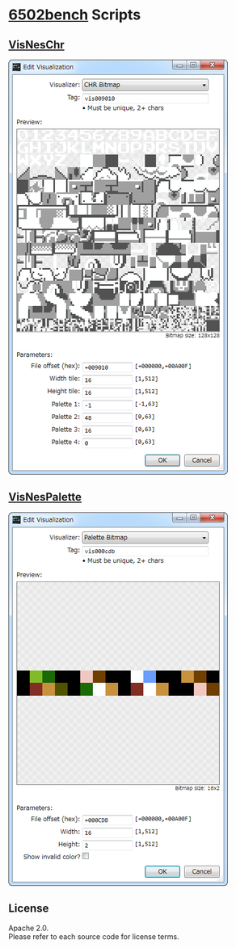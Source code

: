 # [6502bench](https://github.com/fadden/6502bench) Scripts  

## [VisNesChr](Extension%20Scripts/NES/VisNesChr.cs)  

![VisNesChr](Images/VisNesChr.png)  

## [VisNesPalette](Extension%20Scripts/NES/VisNesPalette.cs)  

![VisNesPalette](Images/VisNesPalette.png)  

## License  

Apache 2.0.  
Please refer to each source code for license terms.  
